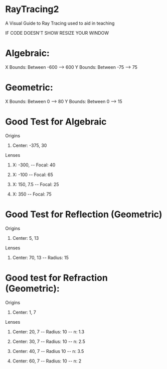 # RayTracing2
A Visual Guide to Ray Tracing used to aid in teaching

IF CODE DOESN'T SHOW RESIZE YOUR WINDOW


# Algebraic: 
X Bounds: Between -600 --> 600
Y Bounds: Between -75 --> 75

# Geometric: 
X Bounds: Between 0 --> 80
Y Bounds: Between 0 --> 15

# Good Test for Algebraic 

Origins 
1. Center: -375, 30


Lenses
1.  X: -300, --
    Focal: 40 


2.  X: -100  --
    Focal: 65 

3.  X: 150, 7.5  -- 
    Focal: 25  

4.  X: 350  --
    Focal: 75 



# Good Test for Reflection (Geometric)
Origins 
1. Center: 5, 13


Lenses
1. Center: 70, 13  --
    Radius:  15

# Good test for Refraction (Geometric):


Origins 
1. Center: 1, 7


Lenses
1. Center: 20, 7 --
    Radius:  10 -- 
    n: 1.3

2. Center: 30, 7  --
    Radius: 10 -- 
    n: 2.5
3. Center: 40, 7 -- 
    Radius 10  -- 
    n: 3.5

4. Center: 60, 7 -- 
    Radius: 10 -- 
    n: 2
